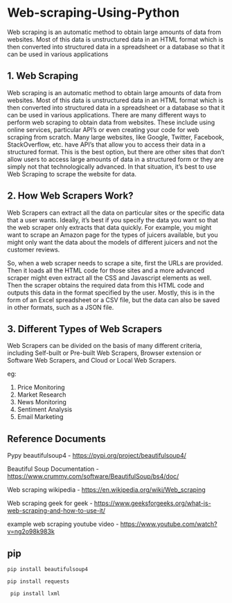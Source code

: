 # Web-scraping-Using-Python
Web scraping is an automatic method to obtain large amounts of data from websites. Most of this data is unstructured data in an HTML format which is then converted into structured data in a spreadsheet or a database so that it can be used in various applications


## 1. Web Scraping

 Web scraping is an automatic method to obtain large amounts of data from websites. Most of this data is unstructured 
data in an HTML format which is then converted into structured data in a spreadsheet 
or a database so that it can be used in various applications. There are many different ways to perform web scraping to 
obtain data from websites. These include using online services, particular API’s or even creating your code for web 
scraping from scratch. Many large websites, like Google, Twitter, Facebook, StackOverflow, etc. have API’s that allow
you to access their data in a structured format. This is the best option, but there are other sites that don’t allow
users to access large amounts of data in a structured form or they are simply not that technologically advanced.
In that situation, it’s best to use Web Scraping to scrape the website for data.

## 2. How  Web Scrapers Work?
Web Scrapers can extract all the data on particular sites or the specific data that a user wants. Ideally,
 it’s best if you specify the data you want so that the web scraper only extracts that data quickly. For 
 example, you might want to scrape an Amazon page for the types of juicers available, but you might only 
 want the data about the models of different juicers and not the customer reviews. 

So, when a web scraper needs to scrape a site, first the URLs are provided. Then it loads all the HTML code 
for those sites and a more advanced scraper might even extract all the CSS and Javascript elements as well. 
Then the scraper obtains the required data from this HTML code and outputs this data in the format specified 
by the user. Mostly, this is in the form of an Excel spreadsheet or a CSV file, but the data can also be saved 
in other formats, such as a JSON file.


## 3. Different Types of Web Scrapers
Web Scrapers can be divided on the basis of many different criteria, including Self-built or Pre-built Web Scrapers,
 Browser extension or Software Web Scrapers, and Cloud or Local Web Scrapers.

eg:
  1. Price Monitoring
  2. Market Research
  3. News Monitoring
  4. Sentiment Analysis
  5. Email Marketing

## Reference Documents

Pypy beautifulsoup4 -  https://pypi.org/project/beautifulsoup4/

Beautiful Soup Documentation - https://www.crummy.com/software/BeautifulSoup/bs4/doc/

Web scraping wikipedia - https://en.wikipedia.org/wiki/Web_scraping

Web scraping geek for geek - https://www.geeksforgeeks.org/what-is-web-scraping-and-how-to-use-it/

example web scraping youtube video - https://www.youtube.com/watch?v=ng2o98k983k


## pip
``` pip install beautifulsoup4 ```

``` pip install requests ```

```  pip install lxml  ```
